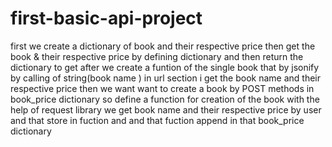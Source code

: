 # first-basic-api-project

first we create a dictionary of book and their respective price 
then get  the book & their respective price  by defining dictionary and then return the dictionary to get 
after we create a funtion of the single book that by jsonify by calling of string(book name ) in url section i get the book name and their respective price 
then we want want to create a book by POST methods in book_price dictionary
so define a function for creation of  the book with the help of request library
we get book name and their respective price by user and that store in fuction and and that fuction append in that book_price dictionary

